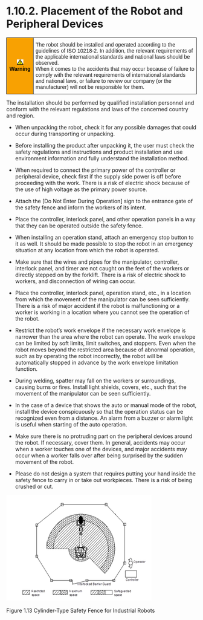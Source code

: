 ﻿# 1.10.2. Placement of the Robot and Peripheral Devices

<style type="text/css">
.tg  {border-collapse:collapse;border-spacing:0;}
.tg td{border-color:black;border-style:solid;border-width:1px;font-family:Arial, sans-serif;font-size:14px;
  overflow:hidden;padding:10px 5px;word-break:normal;}
.tg th{border-color:black;border-style:solid;border-width:1px;font-family:Arial, sans-serif;font-size:14px;
  font-weight:normal;overflow:hidden;padding:10px 5px;word-break:normal;}
.tg .tg-cly1{text-align:left;vertical-align:middle}
.tg .tg-e3v1{background-color:#f8a102;color:#000000;font-weight:bold;text-align:center;vertical-align:middle}
</style>
<table class="tg">
<thead>
  <tr>
    <td class="tg-e3v1"><img src="../../_assets/작은주의표시.png"> Warning</td>
    <td class="tg-cly1">The robot should be installed and operated according to the guidelines of ISO 10218-2. In addition, the relevant requirements of the applicable international standards and national laws should be observed. <br>
When it comes to the accidents that may occur because of failure to comply with the relevant requirements of international standards and national laws, or failure to review our company (or the manufacturer) will not be responsible for them.</td>
  </tr>
</thead>
</table>

The installation should be performed by qualified installation personnel and conform with the relevant regulations and laws of the concerned country and region.

*	When unpacking the robot, check it for any possible damages that could occur during transporting or unpacking.

*	Before installing the product after unpacking it, the user must check the safety regulations and instructions and product installation and use environment information and fully understand the installation method.

*	When required to connect the primary power of the controller or peripheral device, check first if the supply side power is off before proceeding with the work. There is a risk of electric shock because of the use of high voltage as the primary power source. 

*	Attach the [Do Not Enter During Operation] sign to the entrance gate of the safety fence and inform the workers of its intent. 

*	Place the controller, interlock panel, and other operation panels in a way that they can be operated outside the safety fence. 

*	When installing an operation stand, attach an emergency stop button to it as well. It should be made possible to stop the robot in an emergency situation at any location from which the robot is operated. 

*	Make sure that the wires and pipes for the manipulator, controller, interlock panel, and timer are not caught on the feet of the workers or directly stepped on by the forklift. There is a risk of electric shock to workers, and disconnection of wiring can occur. 

*	Place the controller, interlock panel, operation stand, etc., in a location from which the movement of the manipulator can be seen sufficiently. There is a risk of major accident if the robot is malfunctioning or a worker is working in a location where you cannot see the operation of the robot.

*	Restrict the robot’s work envelope if the necessary work envelope is narrower than the area where the robot can operate. The work envelope can be limited by soft limits, limit switches, and stoppers. Even when the robot moves beyond the restricted area because of abnormal operation, such as by operating the robot incorrectly, the robot will be automatically stopped in advance by the work envelope limitation function. 

*	During welding, spatter may fall on the workers or surroundings, causing burns or fires. Install light shields, covers, etc., such that the movement of the manipulator can be seen sufficiently.

*	In the case of a device that shows the auto or manual mode of the robot, install the device conspicuously so that the operation status can be recognized even from a distance. An alarm from a buzzer or alarm light is useful when starting of the auto operation.

*	Make sure there is no protruding part on the peripheral devices around the robot. If necessary, cover them. In general, accidents may occur when a worker touches one of the devices, and major accidents may occur when a worker falls over after being surprised by the sudden movement of the robot.

*	Please do not design a system that requires putting your hand inside the safety fence to carry in or take out workpieces. There is a risk of being crushed or cut. 


![](../../_assets/그림_1.13_산업용_로봇의_원통형_안전펜스.png  )

Figure 1.13 Cylinder-Type Safety Fence for Industrial Robots



